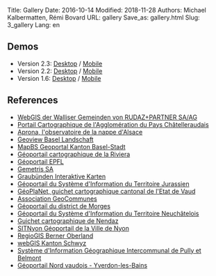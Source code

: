 Title: Gallery
Date: 2016-10-14
Modified: 2018-11-28
Authors: Michael Kalbermatten, Rémi Bovard
URL: gallery
Save_as: gallery.html
Slug: 3_gallery
Lang: en

## Demos

* Version 2.3: [Desktop](https://geomapfish-demo.camptocamp.com/2.3/?lang=en) / [Mobile](https://geomapfish-demo.camptocamp.com/2.3/mobile/?lang=en)
* Version 2.2: [Desktop](https://geomapfish-demo.camptocamp.net/2.2/?lang=en) / [Mobile](https://geomapfish-demo.camptocamp.net/2.2/mobile/?lang=en)
* Version 1.6: [Desktop](https://geomapfish-demo.camptocamp.net/1.6/) / [Mobile](https://geomapfish-demo.camptocamp.net/1.6/mobile/)

## References

* [WebGIS der Walliser Gemeinden von RUDAZ+PARTNER SA/AG](https://www.vsgis.ch/)
* [Portail Cartographique de l'Agglomération du Pays Châtelleraudais](https://carto.grand-chatellerault.fr/)
* [Aprona, l'observatoire de la nappe d'Alsace](https://carto.aprona.net/)
* [Geoview Basel Landschaft](https://geoview.bl.ch/)
* [MapBS Geoportal Kanton Basel-Stadt](https://map.geo.bs.ch/)
* [Géoportail cartographique de la Riviera](https://map.cartoriviera.ch/)
* [Géoportail EPFL](https://geoportail.epfl.ch/)
* [Gemetris SA](http://www.gemetris.ch/prestations#SIG)
* [Graubünden Interaktive Karten](http://map.geo.gr.ch/)
* [Géoportail du Système d'Information du Territoire Jurassien](https://geo.jura.ch/)
* [GéoPlaNet, guichet cartographique cantonal de l'Etat de Vaud](http://www.geo.vd.ch/)
* [Association GeoCommunes](http://www.geocommunes.ch/references/)
* [Géoportail du district de Morges](https://map.cjl.ch/)
* [Géoportail du Système d'Information du Territoire Neuchâtelois](https://sitn.ne.ch/)
* [Guichet cartographique de Nendaz](https://nendaz-geoportail.sig.cloud.camptocamp.net/)
* [SITNyon Géoportail de la Ville de Nyon](https://map.nyon.ch/)
* [RegioGIS Berner Oberland](http://map.regiogis-beo.ch/)
* [webGIS Kanton Schwyz](https://map.geo.sz.ch/)
* [Système d'Information Géographique Intercommunal de Pully et Belmont](https://www.sigip.ch/)
* [Géoportail Nord vaudois - Yverdon-les-Bains](https://mapnv.ch/)
